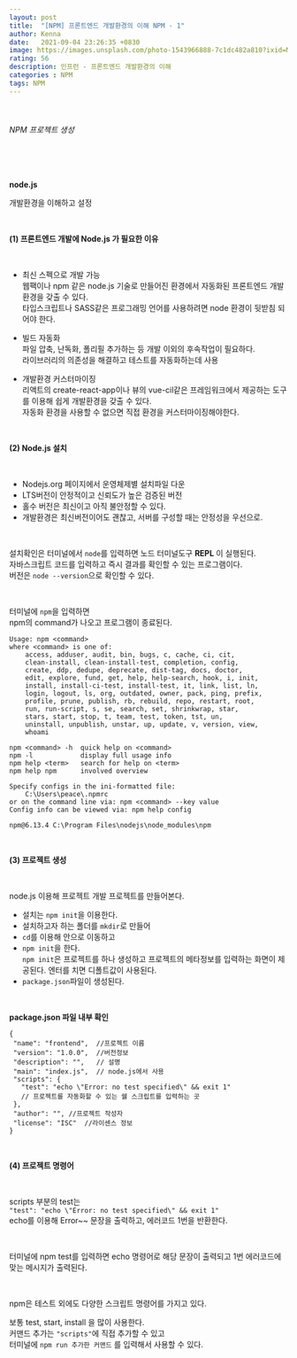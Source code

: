 ```yaml
---
layout: post
title:  "[NPM] 프론트엔드 개발환경의 이해 NPM - 1"
author: Kenna
date:   2021-09-04 23:26:35 +0830
image: https://images.unsplash.com/photo-1543966888-7c1dc482a810?ixid=MnwxMjA3fDB8MHxwaG90by1wYWdlfHx8fGVufDB8fHx8&ixlib=rb-1.2.1&auto=format&fit=crop&w=1381&q=80
rating: 56
description: 인프런 - 프론트엔드 개발환경의 이해
categories : NPM
tags: NPM
---
```

<br>

###### NPM 프로젝트 생성


<br>
<Br>

**node.js**<br>

개발환경을 이해하고 설정

<br>

**(1) 프론트엔드 개발에 Node.js 가 필요한 이유**

<br>

- 최신 스펙으로 개발 가능  
웹팩이나 npm 같은 node.js 기술로 만들어진 환경에서 자동화된 프론트엔드 개발환경을 갖출 수 있다.  
타입스크립트나 SASS같은 프로그래밍 언어를 사용하려면 node 환경이 뒷받침 되어야 한다.  

- 빌드 자동화  
파일 압축, 난독화, 폴리필 추가하는 등 개발 이외의 후속작업이 필요하다.  
라이브러리의 의존성을 해결하고 테스트를 자동화하는데 사용  


- 개발환경 커스터마이징    
리액트의 create-react-app이나 뷰의 vue-cil같은 프레임워크에서 제공하는 도구를 이용해 쉽게 개발환경을 갖출 수 있다.  
자동화 환경을 사용할 수 없으면 직접 환경을 커스터마이징해야한다.  

<br>

**(2) Node.js 설치**

<br>

- Nodejs.org 페이지에서 운영체제별 설치파일 다운
- LTS버전이 안정적이고 신뢰도가 높은 검증된 버전
- 홀수 버전은 최신이고 아직 불안정할 수 있다.
- 개발환경은 최신버전이어도 괜찮고, 서버를 구성할 때는 안정성을 우선으로.

<br>

설치확인은 터미널에서 `node`를 입력하면 
노드 터미널도구 **REPL** 이 실행된다.  
자바스크립트 코드를 입력하고 즉시 결과를 확인할 수 있는 프로그램이다.  
버전은 `node --version`으로 확인할 수 있다.  

<br>

터미널에 `npm`을 입력하면  
npm의 command가 나오고 프로그램이 종료된다.

```
Usage: npm <command>
where <command> is one of:
    access, adduser, audit, bin, bugs, c, cache, ci, cit,
    clean-install, clean-install-test, completion, config,
    create, ddp, dedupe, deprecate, dist-tag, docs, doctor,
    edit, explore, fund, get, help, help-search, hook, i, init,
    install, install-ci-test, install-test, it, link, list, ln,
    login, logout, ls, org, outdated, owner, pack, ping, prefix,
    profile, prune, publish, rb, rebuild, repo, restart, root,
    run, run-script, s, se, search, set, shrinkwrap, star,
    stars, start, stop, t, team, test, token, tst, un,
    uninstall, unpublish, unstar, up, update, v, version, view,
    whoami

npm <command> -h  quick help on <command>
npm -l            display full usage info
npm help <term>   search for help on <term>
npm help npm      involved overview

Specify configs in the ini-formatted file:
    C:\Users\peace\.npmrc
or on the command line via: npm <command> --key value
Config info can be viewed via: npm help config

npm@6.13.4 C:\Program Files\nodejs\node_modules\npm
```

<br>

**(3) 프로젝트 생성**

<br>

node.js 이용해 프로젝트 개발 프로젝트를 만들어본다.
<br>


- 설치는 `npm init`을 이용한다.  
- 설치하고자 하는 폴더를 `mkdir`로 만들어    
- `cd`를 이용해 안으로 이동하고  
- `npm init`을 한다.   
 `npm init`은 프로젝트를 하나 생성하고 프로젝트의 메타정보를 입력하는 화면이 제공된다. 엔터를 치면 디폴트값이 사용된다.  
 - `package.json`파일이 생성된다.  

 <br>

**package.json 파일 내부 확인**
 <br>

 ```
 {
  "name": "frontend",  //프로젝트 이름
  "version": "1.0.0",  //버전정보
  "description": "",   // 설명
  "main": "index.js",  // node.js에서 사용
  "scripts": {
    "test": "echo \"Error: no test specified\" && exit 1"
    // 프로젝트를 자동화할 수 있는 쉘 스크립트를 입력하는 곳
  },
  "author": "", //프로젝트 작성자
  "license": "ISC"  //라이센스 정보
}
```

<br>

**(4) 프로젝트 명령어**

<br>

scripts 부분의 test는  
`"test": "echo \"Error: no test specified\" && exit 1"`  
echo를 이용해 Error~~ 문장을 출력하고, 에러코드 1번을 반환한다.  

<br>

터미널에 npm test를 입력하면 echo 명령어로 해당 문장이 출력되고 1번 에러코드에 맞는 메시지가 출력된다.

<br>

npm은 테스트 외에도 다양한 스크립트 명령어를 가지고 있다.  

보통 test, start, install 을 많이 사용한다.  
커맨드 추가는 `"scripts"`에 직접 추가할 수 있고  
터미널에 `npm run 추가한 커맨드` 를 입력해서 사용할 수 있다.  

<br>
<br>
